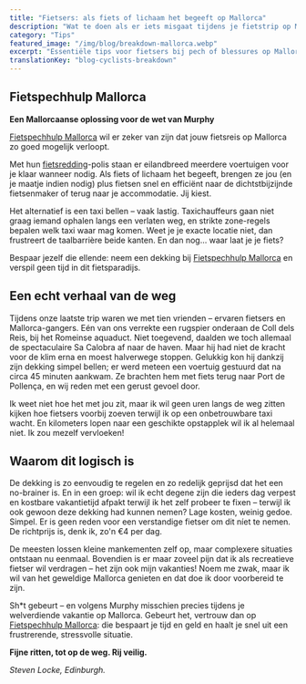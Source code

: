 ```yaml
---
title: "Fietsers: als fiets of lichaam het begeeft op Mallorca"
description: "Wat te doen als er iets misgaat tijdens je fietstrip op Mallorca"
category: "Tips"
featured_image: "/img/blog/breakdown-mallorca.webp"
excerpt: "Essentiële tips voor fietsers bij pech of blessures op Mallorca. Wie je belt, waar je heen gaat en hoe je hulp regelt wanneer het ertoe doet."
translationKey: "blog-cyclists-breakdown"
---
```


## Fietspechhulp Mallorca

**Een Mallorcaanse oplossing voor de wet van Murphy**

<a href="https://mallorcacycleshuttle.company.site/products/Rescue-&-Recovery-c15728236" target="_blank">Fietspechhulp Mallorca</a> wil er zeker van zijn dat jouw fietsreis op Mallorca zo goed mogelijk verloopt.

Met hun <a href="https://mallorcacycleshuttle.company.site/products/Rescue-&-Recovery-c15728236" target="_blank">fietsredding</a>-polis staan er eilandbreed meerdere voertuigen voor je klaar wanneer nodig. Als fiets of lichaam het begeeft, brengen ze jou (en je maatje indien nodig) plus fietsen snel en efficiënt naar de dichtstbijzijnde fietsenmaker of terug naar je accommodatie. Jij kiest.

Het alternatief is een taxi bellen – vaak lastig. Taxichauffeurs gaan niet graag iemand ophalen langs een verlaten weg, en strikte zone-regels bepalen welk taxi waar mag komen. Weet je je exacte locatie niet, dan frustreert de taalbarrière beide kanten. En dan nog… waar laat je je fiets?

Bespaar jezelf die ellende: neem een dekking bij <a href="https://mallorcacycleshuttle.company.site/products/Rescue-&-Recovery-c15728236" target="_blank">Fietspechhulp Mallorca</a> en verspil geen tijd in dit fietsparadijs.

## Een echt verhaal van de weg

Tijdens onze laatste trip waren we met tien vrienden – ervaren fietsers en Mallorca-gangers. Eén van ons verrekte een rugspier onderaan de Coll dels Reis, bij het Romeinse aquaduct. Niet toegevend, daalden we toch allemaal de spectaculaire Sa Calobra af naar de haven. Maar hij had niet de kracht voor de klim erna en moest halverwege stoppen. Gelukkig kon hij dankzij zijn dekking simpel bellen; er werd meteen een voertuig gestuurd dat na circa 45 minuten aankwam. Ze brachten hem met fiets terug naar Port de Pollença, en wij reden met een gerust gevoel door.

Ik weet niet hoe het met jou zit, maar ik wil geen uren langs de weg zitten kijken hoe fietsers voorbij zoeven terwijl ik op een onbetrouwbare taxi wacht. En kilometers lopen naar een geschikte opstapplek wil ik al helemaal niet. Ik zou mezelf vervloeken!

## Waarom dit logisch is

De dekking is zo eenvoudig te regelen en zo redelijk geprijsd dat het een no-brainer is. En in een groep: wil ik echt degene zijn die ieders dag verpest en kostbare vakantietijd afpakt terwijl ik het zelf probeer te fixen – terwijl ik ook gewoon deze dekking had kunnen nemen? Lage kosten, weinig gedoe. Simpel. Er is geen reden voor een verstandige fietser om dit níet te nemen. De richtprijs is, denk ik, zo'n €4 per dag.

De meesten lossen kleine mankementen zelf op, maar complexere situaties ontstaan nu eenmaal. Bovendien is er maar zoveel pijn dat ik als recreatieve fietser wil verdragen – het zijn ook mijn vakanties! Noem me zwak, maar ik wil van het geweldige Mallorca genieten en dat doe ik door voorbereid te zijn.

Sh*t gebeurt – en volgens Murphy misschien precies tijdens je welverdiende vakantie op Mallorca. Gebeurt het, vertrouw dan op <a href="https://mallorcacycleshuttle.company.site/products/Rescue-&-Recovery-c15728236" target="_blank">Fietspechhulp Mallorca</a>: die bespaart je tijd en geld en haalt je snel uit een frustrerende, stressvolle situatie.

**Fijne ritten, tot op de weg. Rij veilig.**

*Steven Locke, Edinburgh.*
